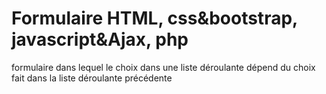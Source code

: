 # Formulaire HTML, css&bootstrap, javascript&Ajax, php
formulaire dans lequel le choix dans une liste déroulante dépend du choix fait dans la liste déroulante précédente
